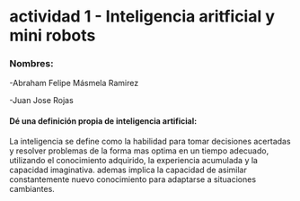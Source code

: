 # actividad 1 - Inteligencia aritficial y mini robots

### Nombres: 

-Abraham Felipe Másmela Ramirez

-Juan Jose Rojas

#### Dé una definición propia de inteligencia artificial:

La inteligencia se define como la habilidad para tomar decisiones acertadas y resolver problemas de la forma mas optima en un tiempo adecuado, utilizando el conocimiento adquirido, la experiencia acumulada y la capacidad imaginativa. ademas implica la capacidad de asimilar constantemente nuevo conocimiento para adaptarse a situaciones cambiantes.
